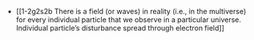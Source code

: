 - [[1-2g2s2b There is a field (or waves) in reality (i.e., in the multiverse) for every individual particle that we observe in a particular universe. Individual particle’s disturbance spread through electron field]]
